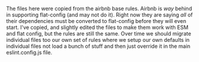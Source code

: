 The files here were copied from the airbnb base rules.  Airbnb is *way* behind in supporting flat-config (and may not do it).  Right now they are saying *all* of their dependencies must be converted to flat-config before they will even start.
I've copied, and slightly edited the files to make them work with ESM and flat config, but the rules are still the same.
Over time we should migrate individual files too our own set of rules where we setup our own defaults in individual files not load a bunch of stuff and then just override it in the main eslint.config.js file.

